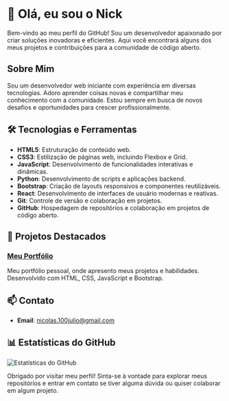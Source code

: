 # 👋 Olá, eu sou o Nick

Bem-vindo ao meu perfil do GitHub! Sou um desenvolvedor apaixonado por criar soluções inovadoras e eficientes. Aqui você encontrará alguns dos meus projetos e contribuições para a comunidade de código aberto.

## Sobre Mim

Sou um desenvolvedor web iniciante com experiência em diversas tecnologias. Adoro aprender coisas novas e compartilhar meu conhecimento com a comunidade. Estou sempre em busca de novos desafios e oportunidades para crescer profissionalmente.

## 🛠️ Tecnologias e Ferramentas

- **HTML5**: Estruturação de conteúdo web.
- **CSS3**: Estilização de páginas web, incluindo Flexbox e Grid.
- **JavaScript**: Desenvolvimento de funcionalidades interativas e dinâmicas.
- **Python**: Desenvolvimento de scripts e aplicações backend.
- **Bootstrap**: Criação de layouts responsivos e componentes reutilizáveis.
- **React**: Desenvolvimento de interfaces de usuário modernas e reativas.
- **Git**: Controle de versão e colaboração em projetos.
- **GitHub**: Hospedagem de repositórios e colaboração em projetos de código aberto.

## 🌟 Projetos Destacados

### [Meu Portfólio]([https://github.com/seu-usuario/meu-portfolio](https://nick-web-site-portfolio-curriculo.vercel.app/))
Meu portfólio pessoal, onde apresento meus projetos e habilidades. Desenvolvido com HTML, CSS, JavaScript e Bootstrap.

## 📫 Contato

- **Email**: nicolas.100julio@gmail.com

## 📊 Estatísticas do GitHub

![Estatísticas do GitHub](https://github-readme-stats.vercel.app/api?username=nickgodi&show_icons=true&theme=radical)

Obrigado por visitar meu perfil! Sinta-se à vontade para explorar meus repositórios e entrar em contato se tiver alguma dúvida ou quiser colaborar em algum projeto.
